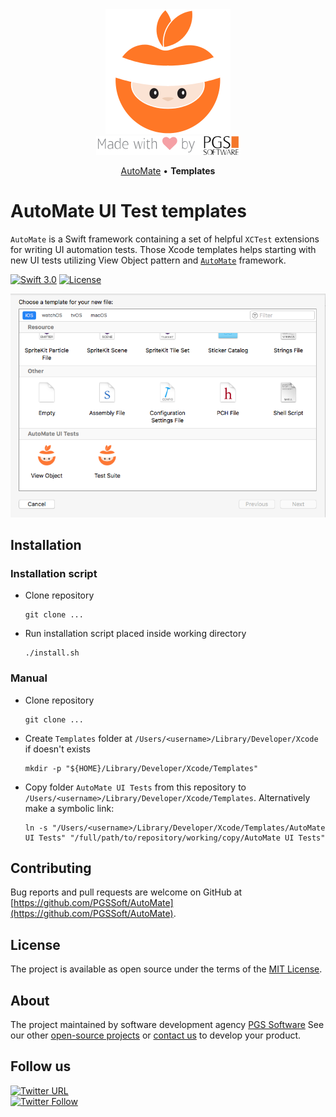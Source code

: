 <div align="center">
    <img src="assets/logo.png" alt="AutoMate, made by PGS Software" />
    <br />
    <img src="assets/made-with-love-by-PGS.png" />
    <p>
      <a href="https://github.com/PGSSoft/AutoMate">AutoMate</a> &bull;
      <b>Templates</b>
    </p>
</div>

# AutoMate UI Test templates

`AutoMate` is a Swift framework containing a set of helpful `XCTest` extensions for writing UI automation tests. Those Xcode templates helps starting with new UI tests utilizing View Object pattern and [`AutoMate`](https://github.com/PGSSoft/AutoMate) framework.

[![Swift 3.0](https://img.shields.io/badge/Swift-3.0-orange.svg?style=flat)](https://swift.org/)
[![License](https://img.shields.io/github/license/PGSSoft/AutoMate.svg)](https://github.com/PGSSoft/AutoMate/blob/master/LICENSE)

![Templates](assets/templates.png)

## Installation

### Installation script

- Clone repository <repo path>

    ```
    git clone ...
    ```

- Run installation script placed inside working directory

    ```
    ./install.sh
    ```

### Manual

- Clone repository <repo path>

    ```
    git clone ...
    ```

- Create `Templates` folder at `/Users/<username>/Library/Developer/Xcode` if doesn't exists

    ```
    mkdir -p "${HOME}/Library/Developer/Xcode/Templates"
    ```

- Copy folder `AutoMate UI Tests` from this repository to `/Users/<username>/Library/Developer/Xcode/Templates`. Alternatively make a symbolic link:

    ```
    ln -s "/Users/<username>/Library/Developer/Xcode/Templates/AutoMate UI Tests" "/full/path/to/repository/working/copy/AutoMate UI Tests"
    ```

## Contributing

Bug reports and pull requests are welcome on GitHub at [https://github.com/PGSSoft/AutoMate](https://github.com/PGSSoft/AutoMate).

## License

The project is available as open source under the terms of the [MIT License](http://opensource.org/licenses/MIT).

## About
The project maintained by software development agency [PGS Software](https://www.pgs-soft.com/)
See our other [open-source projects](https://github.com/PGSSoft) or [contact us](https://www.pgs-soft.com/contact-us/) to develop your product.

## Follow us

[![Twitter URL](https://img.shields.io/twitter/url/http/shields.io.svg?style=social)](https://twitter.com/intent/tweet?text=https://github.com/PGSSoft/AutoMate)  
[![Twitter Follow](https://img.shields.io/twitter/follow/pgssoftware.svg?style=social&label=Follow)](https://twitter.com/pgssoftware)

